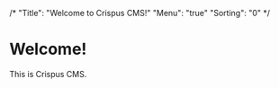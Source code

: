 /*
"Title": "Welcome to Crispus CMS!"
"Menu": "true"
"Sorting": "0"
*/

# Welcome!
This is Crispus CMS.
